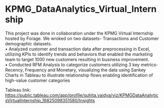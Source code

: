 # KPMG_DataAnalytics_Virtual_Internship
This project was done in collaboration under the KPMG Virtual Internship hosted by Forage. We wroked on two datasets- Transactions and Customer demographic datasets.<br/>
• Analyzed customer and transaction data after preprocessing in Excel, utilizing KPIs to identify trends and behaviors that enabled the marketing team to target 1000 new customers resulting in business improvement. <br/>
• Conducted RFM Analysis to categorize customers utilizing 3 key metrics- Recency, Frequency and Monetary, visualizing the data using Sankey Charts in Tableau to illustrate relationship flows enabling identification of high-value customer categories <br/>

Tableau link: https://public.tableau.com/app/profile/suhita.vaidya/viz/KPMGDataAnalyticsVirtualInternship_16825098351580/Insights
